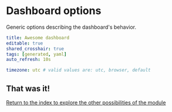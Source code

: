 # Dashboard options

Generic options describing the dashboard's behavior.

```yaml
title: Awesome dashboard
editable: true
shared_crosshair: true
tags: [generated, yaml]
auto_refresh: 10s

timezone: utc # valid values are: utc, browser, default
```

## That was it!

[Return to the index to explore the other possibilities of the module](index.md)
